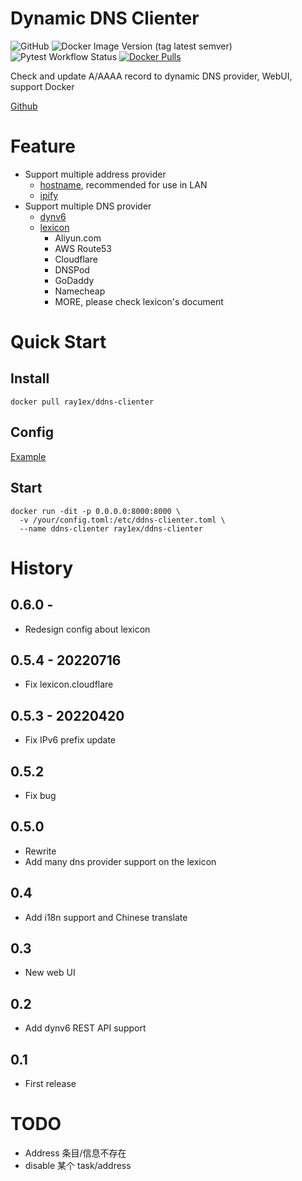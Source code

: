 # Dynamic DNS Clienter

![GitHub](https://img.shields.io/github/license/rexzhang/ddns-clienter)
![Docker Image Version (tag latest semver)](https://img.shields.io/docker/v/ray1ex/ddns-clienter/latest)
![Pytest Workflow Status](https://github.com/rexzhang/ddns-clienter/actions/workflows/check-pytest.yaml/badge.svg)
[![Docker Pulls](https://img.shields.io/docker/pulls/ray1ex/ddns-clienter)](https://hub.docker.com/r/ray1ex/ddns-clienter)

Check and update A/AAAA record to dynamic DNS provider, WebUI, support Docker

[Github](https://github.com/rexzhang/ddns-clienter)

# Feature

- Support multiple address provider
    - [hostname](https://docs.python.org/3/library/socket.html#socket.getaddrinfo), recommended for use in LAN
    - [ipify](https://www.ipify.org)
- Support multiple DNS provider
    - [dynv6](https://dynv6.com/docs/apis)
    - [lexicon](https://dns-lexicon.readthedocs.io/en/latest/configuration_reference.html)
        - Aliyun.com
        - AWS Route53
        - Cloudflare
        - DNSPod
        - GoDaddy
        - Namecheap
        - MORE, please check lexicon's document

# Quick Start

## Install

```shell
docker pull ray1ex/ddns-clienter
```

## Config

[Example](config.toml)

## Start

```shell
docker run -dit -p 0.0.0.0:8000:8000 \
  -v /your/config.toml:/etc/ddns-clienter.toml \
  --name ddns-clienter ray1ex/ddns-clienter
```

# History

## 0.6.0 -

- Redesign config about lexicon

## 0.5.4 - 20220716

- Fix lexicon.cloudflare

## 0.5.3 - 20220420

- Fix IPv6 prefix update

## 0.5.2

- Fix bug

## 0.5.0

- Rewrite
- Add many dns provider support on the lexicon

## 0.4

- Add i18n support and Chinese translate

## 0.3

- New web UI

## 0.2

- Add dynv6 REST API support

## 0.1

- First release

# TODO

- Address 条目/信息不存在
- disable 某个 task/address
